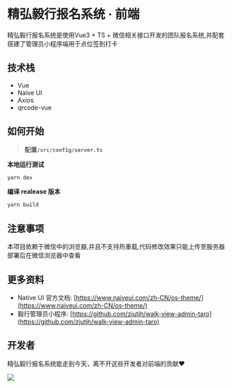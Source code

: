 # 精弘毅行报名系统 · 前端

精弘毅行报名系统是使用Vue3 + TS + 微信相关接口开发的团队报名系统,并配套搭建了管理员小程序端用于点位签到打卡


## 技术栈

- Vue
- Naive UI
- Axios
- qrcode-vue

## 如何开始

> **配置`/src/config/server.ts`**

**本地运行测试**

```bash
yarn dev
```

**编译 realease 版本**

```bash
yarn build
```


## 注意事项

本项目依赖于微信中的浏览器,并且不支持热重载,代码修改效果只能上传至服务器部署后在微信浏览器中查看

## 更多资料

- Native UI 官方文档: [https://www.naiveui.com/zh-CN/os-theme/](https://www.naiveui.com/zh-CN/os-theme/)
- 毅行管理员小程序: [https://github.com/zjutjh/walk-view-admin-taro](https://github.com/zjutjh/walk-view-admin-taro)

## 开发者

精弘毅行报名系统能走到今天，离不开这些开发者对前端的贡献❤️

<a href="https://github.com/zjutjh/walk-front/graphs/contributors">
  <img src="https://contrib.rocks/image?repo=zjutjh/walk-front"/>
</a>
